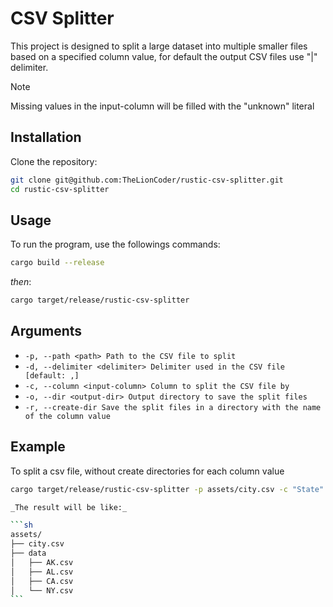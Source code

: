 # CSV Splitter

This project is designed to split a large dataset into multiple smaller files
based on a specified column value, for default the output CSV files use "|" delimiter.

> [!NOTE]
> Missing values in the input-column will be filled with the "unknown" literal

## Installation

Clone the repository:

```sh
git clone git@github.com:TheLionCoder/rustic-csv-splitter.git
cd rustic-csv-splitter
```

## Usage

To run the program, use the followings commands:

```sh
cargo build --release
```

_then_:

```sh
cargo target/release/rustic-csv-splitter
```

## Arguments

- `-p, --path <path> Path to the CSV file to split`
- `-d, --delimiter <delimiter> Delimiter used in the CSV file [default: ,]`
- `-c, --column <input-column> Column to split the CSV file by`
- `-o, --dir <output-dir> Output directory to save the split files`
- `-r, --create-dir Save the split files in a directory with the name
of the column value`

## Example

To split a csv file, without create directories for each column value

````sh
cargo target/release/rustic-csv-splitter -p assets/city.csv -c "State" -o assets/tmp/

_The result will be like:_

```sh
assets/
├── city.csv
├── data
│   ├── AK.csv
│   ├── AL.csv
│   ├── CA.csv
│   └── NY.csv
```
````
